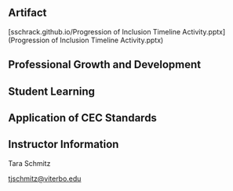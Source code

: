 ## Artifact
[sschrack.github.io/Progression of Inclusion Timeline Activity.pptx](Progression of Inclusion Timeline Activity.pptx) 

## Professional Growth and Development

## Student Learning

## Application of CEC Standards

## Instructor Information

Tara Schmitz

tjschmitz@viterbo.edu
